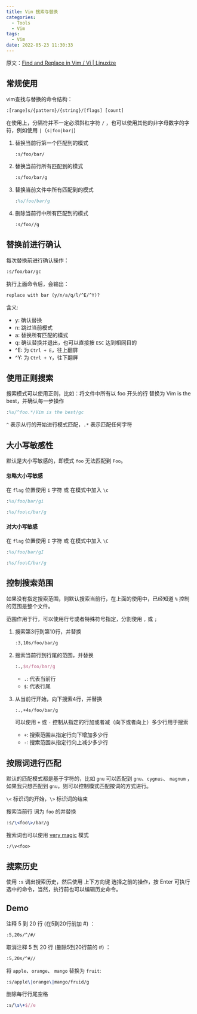 ```yaml
---
title: Vim 搜索与替换
categories:
  - Tools
  - Vim
tags:
  - Vim
date: 2022-05-23 11:30:33
---
```


原文：[Find and Replace in Vim / Vi | Linuxize](https://linuxize.com/post/vim-find-replace/)

## 常规使用

vim查找与替换的命令结构：

```tex
:[range]s/{pattern}/{string}/[flags] [count]
```

在使用上，分隔符并不一定必须斜杠字符 `/` ，也可以使用其他的非字母数字的字符，例如使用 `|`（`s|foo|bar|`)

1. 替换当前行第一个匹配到的模式

    ```tex
    :s/foo/bar/
    ```

2. 替换当前行所有匹配到的模式

    ```tex
    :s/foo/bar/g
    ```

3. 替换当前文件中所有匹配到的模式

    ```tex
    :%s/foo/bar/g
    ```

4. 删除当前行中所有匹配到的模式

    ```tex
    :s/foo//g
    ```



## 替换前进行确认

每次替换前进行确认操作：

```tex
:s/foo/bar/gc
```

执行上面命令后，会输出：

```tex
replace with bar (y/n/a/q/l/^E/^Y)?
```

含义:

- y: 确认替换
- n: 跳过当前模式
- a: 替换所有匹配的模式
- q: 确认替换并退出，也可以直接按 `ESC` 达到相同目的
- ^E: 为 `Ctrl + E`，往上翻屏
- ^Y: 为 `Ctrl + Y`，往下翻屏



## 使用正则搜索

搜索模式可以使用正则，比如：将文件中所有以 foo 开头的行 替换为 Vim is the best，并确认每一步操作

```tex
:%s/^foo.*/Vim is the best/gc
```

`^` 表示从行的开始进行模式匹配，`.*` 表示匹配任何字符



## 大小写敏感性

默认是大小写敏感的，即模式 `foo` 无法匹配到 `Foo`。

#### 忽略大小写敏感

在 `flag` 位置使用 `i` 字符 或 在模式中加入 `\c`

```tex
:%s/foo/bar/gi

:%s/foo\c/bar/g
```

#### 对大小写敏感

在 `flag` 位置使用 `I` 字符 或 在模式中加入 `\C`

```tex
:%s/foo/bar/gI

:%s/foo\C/bar/g
```



## 控制搜索范围

如果没有指定搜索范围，则默认搜索当前行，在上面的使用中，已经知道 `%` 控制的范围是整个文件。

范围作用于行，可以使用行号或者特殊符号指定，分割使用 `,` 或 `;`

1. 搜索第3行到第10行，并替换

    ```tex
    :3,10s/foo/bar/g
    ```

2. 搜索当前行到行尾的范围，并替换

    ```tex
    :.,$s/foo/bar/g
    ```

    - `.`: 代表当前行
    - `$`: 代表行尾

3. 从当前行开始，向下搜索4行，并替换

    ```tex
    :.,+4s/foo/bar/g
    ```

    可以使用 `+` 或 `-` 控制从指定的行加或者减（向下或者向上）多少行用于搜索

    - `+`: 搜索范围从指定行向下增加多少行
    - `-`: 搜索范围从指定行向上减少多少行



## 按照词进行匹配

默认的匹配模式都是基于字符的，比如 `gnu` 可以匹配到 `gnu`、`cygnus`、 `magnum` ，如果我只想匹配到 `gnu`，则可以控制模式匹配按词的方式进行。

`\<` 标识词的开始，`\>` 标识词的结束

搜索当前行 词为 `foo` 的并替换

```tex
:s/\<foo\>/bar/g
```

搜索词也可以使用 [very magic](https://vim.fandom.com/wiki/Simplifying_regular_expressions_using_magic_and_no-magic) 模式

```shell
:/\v<foo>
```

## 搜索历史

使用 `:s` 调出搜索历史，然后使用 上下方向键 选择之前的操作，按 Enter 可执行选中的命令，当然，执行前也可以编辑历史命令。



## Demo

注释 5 到 20 行 (在5到20行前加 #) ：

```tex
:5,20s/^/#/
```

取消注释 5 到 20 行 (删除5到20行前的 #) ：

```tex
:5,20s/^#//
```

将 `apple`、`orange`、 `mango` 替换为 `fruit`:

```tex
:s/apple\|orange\|mango/fruid/g
```

删除每行行尾空格

```tex
:s/\s\+$//e
```

